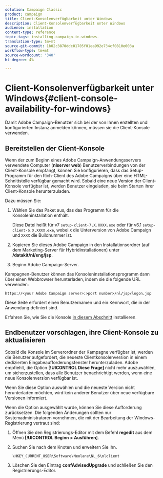 ```yaml
---
solution: Campaign Classic
product: campaign
title: Client-Konsolenverfügbarkeit unter Windows
description: Client-Konsolenverfügbarkeit unter Windows
audience: installation
content-type: reference
topic-tags: installing-campaign-in-windows-
translation-type: tm+mt
source-git-commit: 1b02c3870ddc01705f01ea992e734cf0810e003a
workflow-type: tm+mt
source-wordcount: '340'
ht-degree: 4%

---
```



# Client-Konsolenverfügbarkeit unter Windows{#client-console-availability-for-windows}

Damit Adobe Campaign-Benutzer sich bei der von Ihnen erstellten und konfigurierten Instanz anmelden können, müssen sie die Client-Konsole verwenden.

## Bereitstellen der Client-Konsole

Wenn der zum Beginn eines Adobe Campaign-Anwendungsservers verwendete Computer (**nlserver web**) Benutzerverbindungen von der Client-Konsole empfängt, können Sie konfigurieren, dass das Setup-Programm für den Rich-Client des Adobe Campaigns über eine HTML-Schnittstelle verfügbar gemacht wird. Sobald eine neue Version der Client-Konsole verfügbar ist, werden Benutzer eingeladen, sie beim Starten ihrer Client-Konsole herunterzuladen.

Dazu müssen Sie:

1. Wählen Sie das Paket aus, das das Programm für die Konsoleninstallation enthält.

   Diese Datei heißt für v7 `setup-client-7.X.XXXX.exe` oder für v6.1 `setup-client-6.X.XXXX.exe`, wobei `X` die Unterversion von Adobe Campaign und `XXXX` die Buildnummer ist.

1. Kopieren Sie dieses Adobe Campaign in den Installationsordner (auf dem Marketing-Server für Hybridinstallationen) unter **/datakit/nl/eng/jsp**.
1. Beginn Adobe Campaign-Server.

Kampagnen-Benutzer können das Konsoleninstallationsprogramm dann über einen Webbrowser herunterladen, indem sie die folgende URL verwenden:

```
https://<your Adobe Campaign server>:>port number>/nl/jsp/logon.jsp
```

Diese Seite erfordert einen Benutzernamen und ein Kennwort, die in der Anwendung definiert sind.

Erfahren Sie, wie Sie die Konsole [in diesem Abschnitt](../../installation/using/installing-the-client-console.md) installieren.

## Endbenutzer vorschlagen, ihre Client-Konsole zu aktualisieren

Sobald die Konsole im Serverordner der Kampagne verfügbar ist, werden die Benutzer aufgefordert, die neueste Clientkonsolenversion in einem dedizierten Eingabeaufforderungsfenster herunterzuladen. Adobe empfiehlt, die Option **[!UICONTROL Diese Frage]** nicht mehr auszuwählen, um sicherzustellen, dass alle Benutzer benachrichtigt werden, wenn eine neue Konsolenversion verfügbar ist.

Wenn Sie diese Option auswählen und die neueste Version nicht herunterladen möchten, wird kein anderer Benutzer über neue verfügbare Versionen informiert.

Wenn die Option ausgewählt wurde, können Sie diese Aufforderung zurücksetzen. Die folgenden Änderungen sollten nur Systemadministratoren vornehmen, die mit der Bearbeitung der Windows-Registrierung vertraut sind:

1. Öffnen Sie den Registrierungs-Editor mit dem Befehl **regedit** aus dem Menü **[!UICONTROL Beginn > Ausführen]**.
1. Suchen Sie nach dem Knoten und erweitern Sie ihn.

   ```
   \HKEY_CURRENT_USER\Software\Neolane\NL_6\nlclient
   ```

1. Löschen Sie den Eintrag **confAdvisedUpgrade** und schließen Sie den Registrierungs-Editor.

